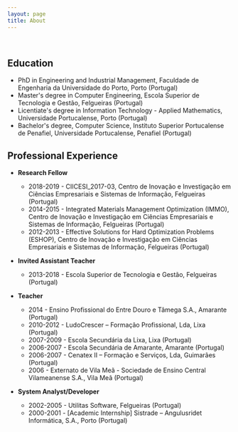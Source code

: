 ```yaml
---
layout: page
title: About
---
```


&nbsp;

## Education

* PhD in Engineering and Industrial Management, Faculdade de Engenharia da Universidade do Porto, Porto (Portugal)
* Master's degree in Computer Engineering, Escola Superior de Tecnologia e Gestão, Felgueiras (Portugal)
* Licentiate's degree in Information Technology - Applied Mathematics, Universidade Portucalense, Porto (Portugal)
* Bachelor's degree, Computer Science, Instituto Superior Portucalense de Penafiel, Universidade Portucalense, Penafiel (Portugal)

## Professional Experience

* __Research Fellow__
  * 2018-2019 - CIICESI_2017-03, Centro de Inovação e Investigação em Ciências Empresariais e Sistemas de Informação, Felgueiras (Portugal)
  * 2014-2015 - Integrated Materials Management Optimization (IMMO), Centro de Inovação e Investigação em Ciências Empresariais e Sistemas de Informação, Felgueiras (Portugal)
  * 2012-2013 - Effective Solutions for Hard Optimization Problems (ESHOP), Centro de Inovação e Investigação em Ciências Empresariais e Sistemas de Informação, Felgueiras (Portugal)

* __Invited Assistant Teacher__
  * 2013-2018 - Escola Superior de Tecnologia e Gestão, Felgueiras (Portugal)

* __Teacher__
  * 2014 - Ensino Profissional do Entre Douro e Tâmega S.A., Amarante (Portugal)
  * 2010-2012 - LudoCrescer – Formação Profissional, Lda, Lixa (Portugal)
  * 2007-2009 - Escola Secundária da Lixa, Lixa (Portugal)
  * 2006-2007 - Escola Secundária de Amarante, Amarante (Portugal)
  * 2006-2007 - Cenatex II – Formação e Serviços, Lda, Guimarães (Portugal)
  * 2006 - Externato de Vila Meã - Sociedade de Ensino Central Vilameanense S.A., Vila Meã (Portugal)

* __System Analyst/Developer__
  * 2002-2005 - Utilitas Software, Felgueiras (Portugal)
  * 2000-2001 - [Academic Internship] Sistrade – Angulusridet Informática, S.A., Porto (Portugal)

